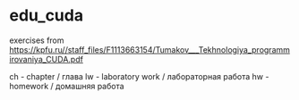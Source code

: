 # edu_cuda

exercises from
https://kpfu.ru//staff_files/F1113663154/Tumakov___Tekhnologiya_programmirovaniya_CUDA.pdf

ch - chapter / глава
lw - laboratory work / лабораторная работа
hw - homework / домашняя работа
